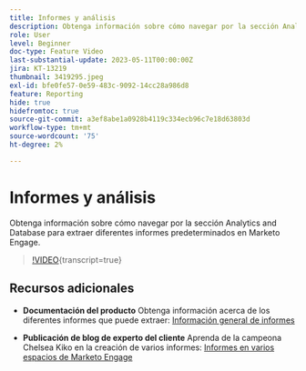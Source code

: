 ```yaml
---
title: Informes y análisis
description: Obtenga información sobre cómo navegar por la sección Analytics and Database para extraer diferentes informes predeterminados en Marketo Engage.
role: User
level: Beginner
doc-type: Feature Video
last-substantial-update: 2023-05-11T00:00:00Z
jira: KT-13219
thumbnail: 3419295.jpeg
exl-id: bfe0fe57-0e59-483c-9092-14cc28a986d8
feature: Reporting
hide: true
hidefromtoc: true
source-git-commit: a3ef8abe1a0928b4119c334ecb96c7e18d63803d
workflow-type: tm+mt
source-wordcount: '75'
ht-degree: 2%

---
```


# Informes y análisis

Obtenga información sobre cómo navegar por la sección Analytics and Database para extraer diferentes informes predeterminados en Marketo Engage.

>[!VIDEO](https://video.tv.adobe.com/v/3419295/?learn=on){transcript=true}

## Recursos adicionales

* **Documentación del producto**
Obtenga información acerca de los diferentes informes que puede extraer: [Información general de informes](https://experienceleague.adobe.com/docs/marketo/using/product-docs/reporting/reporting-overview.html?lang=es&amp;sdid=M7K4SLTS&amp;mv=email&amp;mv2=instreml)

* **Publicación de blog de experto del cliente**
Aprenda de la campeona Chelsea Kiko en la creación de varios informes: [Informes en varios espacios de Marketo Engage](https://nation.marketo.com/t5/product-blogs/how-marketo-champion-chelsea-kiko-reports-in-various-marketo/ba-p/242627)
